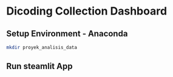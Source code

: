 # Dicoding Collection Dashboard

## Setup Environment - Anaconda
```bash
mkdir proyek_analisis_data
```

## Run steamlit App
